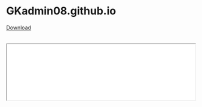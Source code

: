 # GKadmin08.github.io

  
<!DOCTYPE html>
<html>
<head>
</head>
<body>
<a href="https://gkadmin08.github.io/Testetikett.pdf">Download</a>
<br>
<br>
<br>
<iframe src="gkadmin08.github.io/testetkikett.pdf" width="100% height=100%">
</iframe>
</body>
</html>
